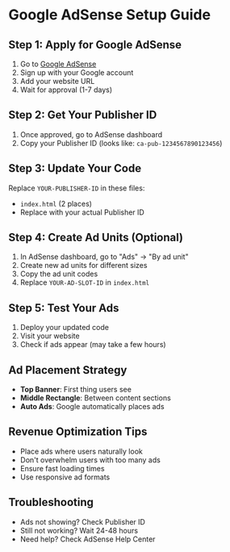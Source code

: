 # Google AdSense Setup Guide

## Step 1: Apply for Google AdSense
1. Go to [Google AdSense](https://adsense.google.com)
2. Sign up with your Google account
3. Add your website URL
4. Wait for approval (1-7 days)

## Step 2: Get Your Publisher ID
1. Once approved, go to AdSense dashboard
2. Copy your Publisher ID (looks like: `ca-pub-1234567890123456`)

## Step 3: Update Your Code
Replace `YOUR-PUBLISHER-ID` in these files:
- `index.html` (2 places)
- Replace with your actual Publisher ID

## Step 4: Create Ad Units (Optional)
1. In AdSense dashboard, go to "Ads" → "By ad unit"
2. Create new ad units for different sizes
3. Copy the ad unit codes
4. Replace `YOUR-AD-SLOT-ID` in `index.html`

## Step 5: Test Your Ads
1. Deploy your updated code
2. Visit your website
3. Check if ads appear (may take a few hours)

## Ad Placement Strategy
- **Top Banner**: First thing users see
- **Middle Rectangle**: Between content sections
- **Auto Ads**: Google automatically places ads

## Revenue Optimization Tips
- Place ads where users naturally look
- Don't overwhelm users with too many ads
- Ensure fast loading times
- Use responsive ad formats

## Troubleshooting
- Ads not showing? Check Publisher ID
- Still not working? Wait 24-48 hours
- Need help? Check AdSense Help Center
